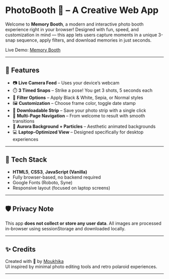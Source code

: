 # PhotoBooth 📸 – A Creative Web App

Welcome to **Memory Booth**, a modern and interactive photo booth experience right in your browser! Designed with fun, speed, and customization in mind — this app lets users capture moments in a unique 3-snap sequence, apply filters, and download memories in just seconds.

Live Demo: [Memory Booth](https://photo-booth-drab.vercel.app/) 

---

## 🚀 Features

- 📷 **Live Camera Feed** – Uses your device’s webcam  
- ⏱️ **3 Timed Snaps** – Strike a pose! You get 3 shots, 5 seconds each  
- 🎨 **Filter Options** – Apply Black & White, Sepia, or Normal styles  
- 🖼️ **Customization** – Choose frame color, toggle date stamp  
- 💾 **Downloadable Strip** – Save your photo strip with a single click  
- 🧭 **Multi-Page Navigation** – From welcome to result with smooth transitions  
- 🌈 **Aurora Background + Particles** – Aesthetic animated backgrounds  
- 💻 **Laptop-Optimized View** – Designed specifically for desktop experiences  

---


## 📌 Tech Stack

- **HTML5**, **CSS3**, **JavaScript (Vanilla)**
- Fully browser-based, no backend required
- Google Fonts (Roboto, Syne)
- Responsive layout (focused on laptop screens)

---

## 🛡️ Privacy Note

This app **does not collect or store any user data**. All images are processed in-browser using sessionStorage and downloaded locally.

---

## ✨ Credits

Created with 💜 by [Moukhika](https://github.com/Moukhikaa)  
UI inspired by minimal photo editing tools and retro polaroid experiences.

---

